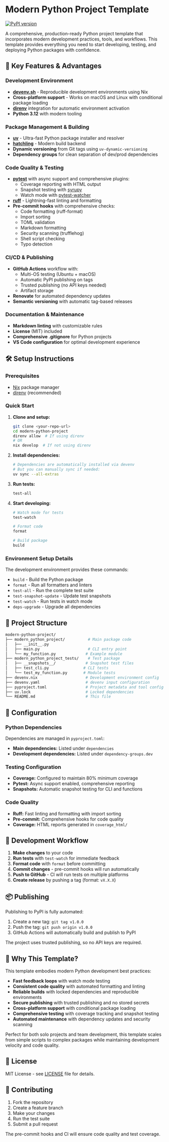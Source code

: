 # Modern Python Project Template

[![PyPI version](https://img.shields.io/pypi/v/modern-python-project)](https://pypi.org/project/modern-python-project/)

A comprehensive, production-ready Python project template
that incorporates modern development practices, tools, and workflows.
This template provides everything you need to start developing,
testing, and deploying Python packages with confidence.

## 🚀 Key Features & Advantages

### Development Environment

- **[devenv.sh](https://devenv.sh/)** - Reproducible development environments using Nix
- **Cross-platform support** - Works on macOS and Linux with conditional package loading
- **[direnv](https://direnv.net/docs/installation.html)** integration for automatic environment activation
- **Python 3.12** with modern tooling

### Package Management & Building

- **[uv](https://github.com/astral-sh/uv)** - Ultra-fast Python package installer and resolver
- **[hatchling](https://hatch.pypa.io/)** - Modern build backend
- **Dynamic versioning** from Git tags using `uv-dynamic-versioning`
- **Dependency groups** for clean separation of dev/prod dependencies

### Code Quality & Testing

- **[pytest](https://pytest.org/)** with async support and comprehensive plugins:
  - Coverage reporting with HTML output
  - Snapshot testing with [syrupy](https://github.com/tophat/syrupy)
  - Watch mode with [pytest-watcher](https://github.com/olzhasar/pytest-watcher)
- **[ruff](https://github.com/astral-sh/ruff)** - Lightning-fast linting and formatting
- **Pre-commit hooks** with comprehensive checks:
  - Code formatting (ruff-format)
  - Import sorting
  - TOML validation
  - Markdown formatting
  - Security scanning (trufflehog)
  - Shell script checking
  - Typo detection

### CI/CD & Publishing

- **GitHub Actions** workflow with:
  - Multi-OS testing (Ubuntu + macOS)
  - Automatic PyPI publishing on tags
  - Trusted publishing (no API keys needed)
  - Artifact storage
- **Renovate** for automated dependency updates
- **Semantic versioning** with automatic tag-based releases

### Documentation & Maintenance

- **Markdown linting** with customizable rules
- **License** (MIT) included
- **Comprehensive .gitignore** for Python projects
- **VS Code configuration** for optimal development experience

## 🛠 Setup Instructions

### Prerequisites

- [Nix](https://nixos.org/download.html) package manager
- [direnv](https://direnv.net/docs/installation.html) (recommended)

### Quick Start

1. **Clone and setup:**

   ```bash
   git clone <your-repo-url>
   cd modern-python-project
   direnv allow  # If using direnv
   # OR
   nix develop  # If not using direnv
   ```

1. **Install dependencies:**

   ```bash
   # Dependencies are automatically installed via devenv
   # But you can manually sync if needed:
   uv sync --all-extras
   ```

1. **Run tests:**

   ```bash
   test-all
   ```

1. **Start developing:**

   ```bash
   # Watch mode for tests
   test-watch

   # Format code
   format

   # Build package
   build
   ```

### Environment Setup Details

The development environment provides these commands:

- `build` - Build the Python package
- `format` - Run all formatters and linters
- `test-all` - Run the complete test suite
- `test-snapshot-update` - Update test snapshots
- `test-watch` - Run tests in watch mode
- `deps-upgrade` - Upgrade all dependencies

## 📁 Project Structure

```sh
modern-python-project/
├── modern_python_project/          # Main package code
│   ├── __init__.py
│   ├── main.py                     # CLI entry point
│   └── my_function.py             # Example module
├── modern_python_project_tests/    # Test package
│   ├── __snapshots__/             # Snapshot test files
│   ├── test_cli.py               # CLI tests
│   └── test_my_function.py       # Module tests
├── devenv.nix                     # Development environment config
├── devenv.yaml                    # devenv input configuration
├── pyproject.toml                 # Project metadata and tool config
├── uv.lock                        # Locked dependencies
└── README.md                      # This file
```

## 🔧 Configuration

### Python Dependencies

Dependencies are managed in `pyproject.toml`:

- **Main dependencies:** Listed under `dependencies`
- **Development dependencies:** Listed under `dependency-groups.dev`

### Testing Configuration

- **Coverage:** Configured to maintain 80% minimum coverage
- **Pytest:** Async support enabled, comprehensive reporting
- **Snapshots:** Automatic snapshot testing for CLI and functions

### Code Quality

- **Ruff:** Fast linting and formatting with import sorting
- **Pre-commit:** Comprehensive hooks for code quality
- **Coverage:** HTML reports generated in `coverage_html/`

## 🚀 Development Workflow

1. **Make changes** to your code
1. **Run tests** with `test-watch` for immediate feedback
1. **Format code** with `format` before committing
1. **Commit changes** - pre-commit hooks will run automatically
1. **Push to GitHub** - CI will run tests on multiple platforms
1. **Create release** by pushing a tag (format: `vX.X.X`)

## 📦 Publishing

Publishing to PyPI is fully automated:

1. Create a new tag: `git tag v1.0.0`
1. Push the tag: `git push origin v1.0.0`
1. GitHub Actions will automatically build and publish to PyPI

The project uses trusted publishing, so no API keys are required.

## 🌟 Why This Template?

This template embodies modern Python development best practices:

- **Fast feedback loops** with watch mode testing
- **Consistent code quality** with automated formatting and linting
- **Reliable builds** with locked dependencies and reproducible environments
- **Secure publishing** with trusted publishing and no stored secrets
- **Cross-platform support** with conditional package loading
- **Comprehensive testing** with coverage tracking and snapshot testing
- **Automated maintenance** with dependency updates and security scanning

Perfect for both solo projects and team development, this template scales
from simple scripts to complex packages while maintaining development velocity and code quality.

## 📄 License

MIT License - see [LICENSE](LICENSE) file for details.

## 🤝 Contributing

1. Fork the repository
1. Create a feature branch
1. Make your changes
1. Run the test suite
1. Submit a pull request

The pre-commit hooks and CI will ensure code quality and test coverage.
